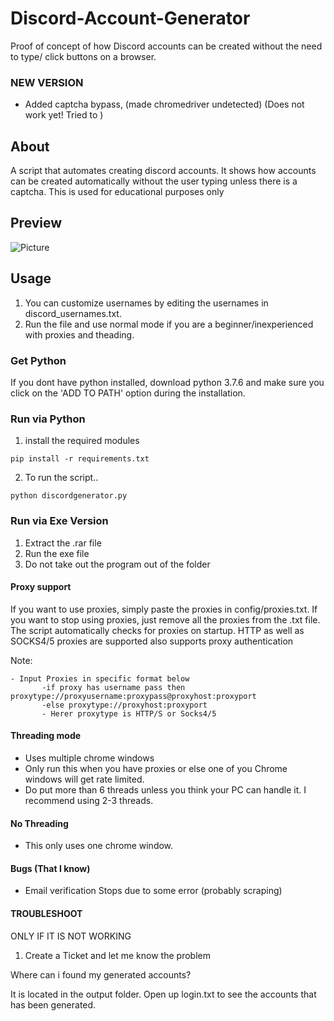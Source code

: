 # Discord-Account-Generator

Proof of concept of how Discord accounts can be created without the need to type/ click buttons on a browser.

### NEW VERSION

- Added captcha bypass, (made chromedriver undetected) (Does not work yet! Tried to )

## About

A script that automates creating discord accounts. It shows how accounts can be created automatically without the user typing unless there is a captcha. This is used for educational purposes only

## Preview

![Picture](https://i.ibb.co/jWK1dpP/Captura.png)

## Usage

1. You can customize usernames by editing the usernames in discord_usernames.txt.
2. Run the file and use normal mode if you are a beginner/inexperienced with proxies and theading.

### Get Python

If you dont have python installed, download python 3.7.6
and make sure you click on the 'ADD TO PATH' option during
the installation.

### Run via Python

1. install the required modules

```
pip install -r requirements.txt
```

2. To run the script..

```
python discordgenerator.py
```

### Run via Exe Version

1. Extract the .rar file
2. Run the exe file
3. Do not take out the program out of the folder

#### Proxy support

If you want to use proxies, simply paste the proxies in config/proxies.txt.  If you want to stop using proxies, just remove all the proxies from the .txt file. The script automatically checks for proxies on startup. HTTP as well as SOCKS4/5 proxies are supported also supports proxy authentication

Note:

```
- Input Proxies in specific format below
       -if proxy has username pass then proxytype://proxyusername:proxypass@proxyhost:proxyport
       -else proxytype://proxyhost:proxyport
       - Herer proxytype is HTTP/S or Socks4/5
```

#### Threading mode

- Uses multiple chrome windows
- Only run this when you have proxies or else one of you Chrome windows will get rate limited.
- Do put more than 6 threads unless you think your PC can handle it. I recommend using 2-3 threads.

#### No Threading

- This only uses one chrome window.

#### Bugs (That I know)
- Email verification Stops due to some error (probably scraping)

#### TROUBLESHOOT

ONLY IF IT IS NOT WORKING

1. Create a Ticket and let me know the problem

Where can i found my generated accounts?

It is located in the output folder. Open up login.txt to see the accounts
that has been generated.
